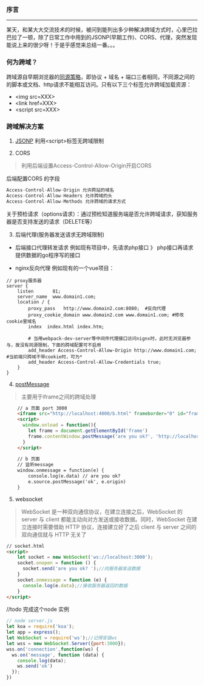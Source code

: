 ### 序言
---
某天，和某大大交流技术的时候，被问到能列出多少种解决跨域方式时，心里巴拉巴拉了一顿，除了日常工作中用到的JSONP(早期工作)、CORS、代理，突然发现能说上来的很少呀！于是乎感觉来总结一番。。。

### 何为跨域？
跨域源自早期浏览器的[同源策略](https://developer.mozilla.org/zh-CN/docs/Web/Security/Same-origin_policy)，即协议 + 域名 + 端口三者相同，不同源之间的的脚本或文档、http请求不能相互访问。只有以下三个标签允许跨域加载资源：
+ \<img src=XXX>
+ \<link href=XXX>
+ \<script src=XXX>

### 跨域解决方案
1. [JSONP](https://github.com/lusteng/daily-notes/blob/master/src/jsonp.md) 利用\<script>标签无跨域限制

2. CORS 
> 利用后端设置Access-Control-Allow-Origin开启CORS

后端配置CORS 的字段

```js
Access-Control-Allow-Origin 允许跨站的域名
Access-Control-Allow-Headers 允许跨域的头
Access-Control-Allow-Methods 允许跨域的请求方式
```
关于预检请求（options请求）：通过预检知道服务端是否允许跨域请求，获知服务器是否支持发送的请求（DELETE等）

3. 后端代理(服务器发送请求无跨域限制)
+ 后端接口代理转发请求
例如现有项目中，先请求php接口 》 php接口再请求提供数据的go程序写的接口

+ nginx反向代理
例如现有的一个vue项目：
```nginx
// proxy服务器
server {
    listen       81;
    server_name  www.domain1.com;
    location / {
        proxy_pass   http://www.domain2.com:8080;  #反向代理
        proxy_cookie_domain www.domain2.com www.domain1.com; #修改cookie里域名
        index  index.html index.htm;

        # 当用webpack-dev-server等中间件代理接口访问nignx时，此时无浏览器参与，故没有同源限制，下面的跨域配置可不启用
        add_header Access-Control-Allow-Origin http://www.domain1.com;  #当前端只跨域不带cookie时，可为*
        add_header Access-Control-Allow-Credentials true;
    }
}
```
4. [postMessage](https://developer.mozilla.org/zh-CN/docs/Web/API/Window/postMessage)
> 主要用于iframe之间的跨域处理

```html
    // a 页面 port 3000
    <iframe src="http://localhost:4000/b.html" frameborder="0" id="frame"></iframe> 
    <script>
      window.onload = function(){
        let frame = document.getElementById('frame')
        frame.contentWindow.postMessage('are you ok?', 'http://localhost:4000') //发送数据
      }
    </script>
    
    // b 页面 
    // 监听message
    window.onmessage = function(e) {
        console.log(e.data) // are you ok?
        e.source.postMessage('ok', e.origin)
    }
```

5. websocket
> WebSocket 是一种双向通信协议，在建立连接之后，WebSocket 的 server 与 client 都能主动向对方发送或接收数据。同时，WebSocket 在建立连接时需要借助 HTTP 协议，连接建立好了之后 client 与 server 之间的双向通信就与 HTTP 无关了

```html
// socket.html
<script>
    let socket = new WebSocket('ws://localhost:3000');
    socket.onopen = function () {
      socket.send('are you ok? ');//向服务器发送数据
    }
    socket.onmessage = function (e) {
      console.log(e.data);//接收服务器返回的数据
    }
</script>
```

//todo 完成这个node 实例
```js
// node server.js
let koa = require('koa');
let app = express();
let WebSocket = require('ws');//记得安装ws
let wss = new WebSocket.Server({port:3000});
wss.on('connection',function(ws) {
  ws.on('message', function (data) {
    console.log(data);
    ws.send('ok')
  });
})

```



